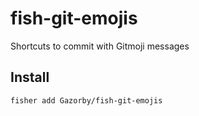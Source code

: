 # fish-git-emojis

Shortcuts to commit with Gitmoji messages

## Install

```console
fisher add Gazorby/fish-git-emojis
```
